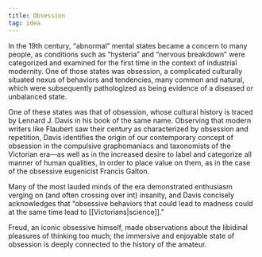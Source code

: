 ```yaml
---
title: Obsession
tag: idea
---
```


In the 19th century, “abnormal” mental states became a concern to many people, as conditions such as “hysteria” and “nervous breakdown” were categorized and examined for the first time in the context of industrial modernity. One of those states was obsession, a complicated culturally situated nexus of behaviors and tendencies, many common and natural, which were subsequently pathologized as being evidence of a diseased or unbalanced state. 

One of these states was that of obsession, whose cultural history is traced by Lennard J. Davis in his book of the same name. Observing that modern writers like Flaubert saw their century as characterized by obsession and repetition, Davis identifies the origin of our contemporary concept of obsession in the compulsive graphomaniacs and taxonomists of the Victorian era—as well as in the increased desire to label and categorize all manner of human qualities, in order to place value on them, as in the case of the obsessive eugenicist Francis Galton. 

Many of the most lauded minds of the era demonstrated enthusiasm verging on (and often crossing over int) insanity, and Davis concisely acknowledges that “obsessive behaviors that could lead to madness could at the same time lead to [[Victorians|science]].” 

Freud, an iconic obsessive himself, made observations about the libidinal pleasures of thinking too much; the immersive and enjoyable state of obsession is deeply connected to the history of the amateur.